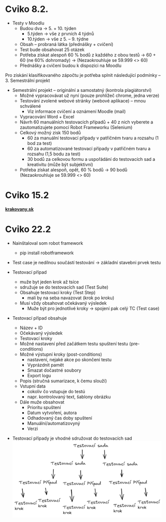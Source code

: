 # Cviko 8.2.

- Testy v Moodlu
  - Budou dva -> 5. + 10. týden
    - 5.týden -> vše z prvních 4 týdnů
    - 10.týden -> vše z 5. – 9. týdne
  - Obsah – probraná látka (přednášky + cvičení)
  - Test bude obsahovat 25 otázek
  - Potřeba získat alespoň 60 % bodů z každého z obou testů -> 60 + 60 (ne 60% dohromady) -> (Nezaokrouhluje se 59.999 <> 60)
  - Přednášky a cvičení budou k dispozici na Moodlu

Pro získání klasifikovaného zápočtu je potřeba splnit následující podmínky – 3. Semestrální projekt

- Semestrální projekt – originální a samostatný (kontrola plagiátorství)
  - Možné vypracovávat už nyní (pouze prohlížeč chrome, jedna verze)
  - Testování zvolené webové stránky (webové aplikace) – mnou schválené
    - Viz informace cvičení a oznámení Moodle (mail)
  - Vypracování Word + Excel
  - Návrh 60 manuálních testovacích případů + 40 z nich vyberete a zautomatizujete pomocí Robot Frameworku (Selenium)
  - Celkový možný zisk 150 bodů
    - 60 za manuální testovací případy v patřičném tvaru a rozsahu (1 bod za test)
    - 60 za automatizované testovací případy v patřičném tvaru a rozsahu (1,5 bodu za test)
    - 30 bodů za celkovou formu a uspořádání do testovacích sad a kreativitu (může být subjektivní)
  - Potřeba získat alespoň, opět, 60 % bodů -> 90 bodů (Nezaokrouhluje se 59.999 <> 60)

# Cviko 15.2

<span style="color:red"><b>[krakovany.sk](https://www.google.com/url?sa=t&rct=j&q=&esrc=s&source=web&cd=&cad=rja&uact=8&ved=2ahUKEwj3_L7Cva2EAxUo3wIHHTyCAF4QFnoECBIQAQ&url=https%3A%2F%2Fwww.krakovany.sk%2F&usg=AOvVaw3STrm75z8TWCEdQbPir6TG&opi=89978449)
</b></span>

# Cviko 22.2

- Nainštaloval som robot framework

  - pip install robotframework

- Test case je nedílnou součástí testování -> základní stavebni prvek testu

- Testovací případ

  - muže byt jeden krok až tsíce
  - sdružuje se do testovacích sad (Test Suite)
  - Obsahuje testovací kroky (Test Step)
    - mali by na seba navazovat (krok po kroku)
  - Musí vždy obsahovat očekávaný výsledek
    - Muže být pro jednotlivé kroky -> spojení pak celý TC (Test case)

- Testovací případ obsahuje

  - Název + ID
  - Očekávaný výsledek
  - Testovací kroky
  - Možné nastavení před začátkem testu spuštení testu (pre-conditions)
  - Možné výstupní kroky (post-conditions)
    - nastavení, nejaké akce po skončení testu
    - Vyprázdnit pamět
    - Smazat dočastné soubory
    - Export logu
  - Popis (stručná sumarizace, k čemu slouží)
  - Vstupní data
    - cokoliv čo vstupuje do testú
    - napr. kontrolovaný text, šablony obrázku
  - Dále muže obsahovat
    - Prioritu spuštení
    - Datum vytvoření, autora
    - Odhadovaný čas doby spuštení
    - Manuální/automatizovyný
    - Verzi

- Testovací případy je vhodné sdružovat do testovacích sad
  ![alt](testovaciSada.excalidraw.png)
